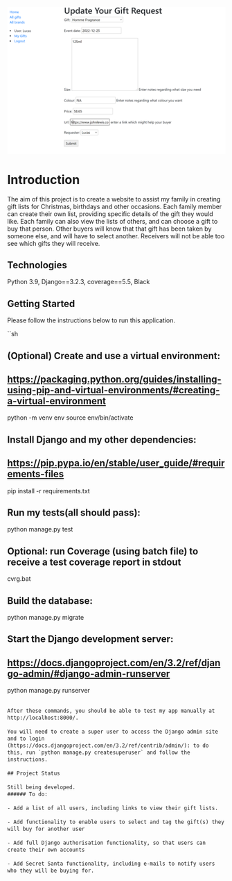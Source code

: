 ![](giftlistcover.png)
# Introduction

The aim of this project is to create a website to assist my family in creating gift lists for Christmas, birthdays and other occasions. Each family member can create their own list, providing specific details of the gift they would like. 
Each family can also view the lists of others, and can choose a gift to buy that person. Other buyers will know that that gift has been taken by someone else, and will have to select another. Receivers will not be able too see
which gifts they will receive. 

## Technologies

Python 3.9, Django==3.2.3, coverage==5.5, Black

## Getting Started

Please follow the instructions below to run this application. 

``sh
## (Optional) Create and use a virtual environment:
## https://packaging.python.org/guides/installing-using-pip-and-virtual-environments/#creating-a-virtual-environment
python -m venv env
source env/bin/activate

## Install Django and my other dependencies:
## https://pip.pypa.io/en/stable/user_guide/#requirements-files
pip install -r requirements.txt

## Run my tests(all should pass):
python manage.py test

## Optional: run Coverage (using batch file) to receive a test coverage report in stdout
cvrg.bat

## Build the database:
python manage.py migrate

## Start the Django development server:
## https://docs.djangoproject.com/en/3.2/ref/django-admin/#django-admin-runserver
python manage.py runserver
```

After these commands, you should be able to test my app manually at http://localhost:8000/.

You will need to create a super user to access the Django admin site and to login (https://docs.djangoproject.com/en/3.2/ref/contrib/admin/): to do this, run `python manage.py createsuperuser` and follow the instructions.

## Project Status

Still being developed. 
###### To do:

- Add a list of all users, including links to view their gift lists. 

- Add functionality to enable users to select and tag the gift(s) they will buy for another user

- Add full Django authorisation functionality, so that users can create their own accounts

- Add Secret Santa functionality, including e-mails to notify users who they will be buying for. 

